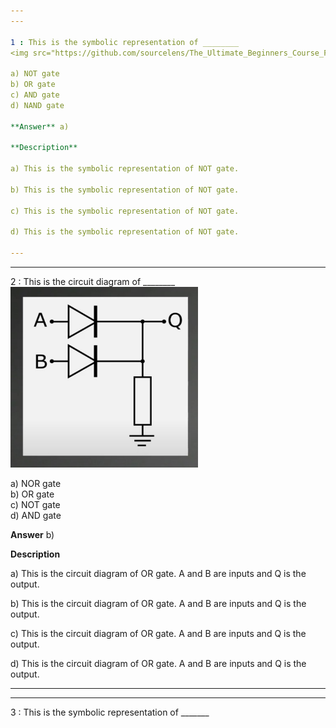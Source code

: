 ```yaml
---
---

1 : This is the symbolic representation of ________  
<img src="https://github.com/sourcelens/The_Ultimate_Beginners_Course_For_ComputerScience_Or_IT/blob/main/Questions/L_34_LogicGatesNOTORANDgates/Images/NOTgate.jpg" width="300"/>  

a) NOT gate  
b) OR gate  
c) AND gate  
d) NAND gate  

**Answer** a)

**Description**

a) This is the symbolic representation of NOT gate.

b) This is the symbolic representation of NOT gate.

c) This is the symbolic representation of NOT gate.

d) This is the symbolic representation of NOT gate.

---
```

---


2 : This is the circuit diagram of ________  
<img src="https://github.com/sourcelens/The_Ultimate_Beginners_Course_For_ComputerScience_Or_IT/blob/main/Questions/L_34_LogicGatesNOTORANDgates/Images/ORgate.jpg" width="300"/>  

a) NOR gate  
b) OR gate  
c) NOT gate  
d) AND gate  

**Answer** b)

**Description**

a) This is the circuit diagram of OR gate. A and B are inputs and Q is the output.

b) This is the circuit diagram of OR gate. A and B are inputs and Q is the output.

c) This is the circuit diagram of OR gate. A and B are inputs and Q is the output.

d) This is the circuit diagram of OR gate. A and B are inputs and Q is the output.

---
---


3 : This is the symbolic representation of _______  
<img src="" width="300"/>






